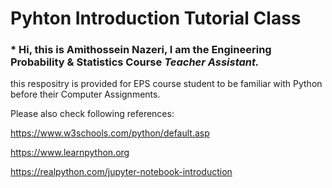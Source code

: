 # Pyhton Introduction Tutorial Class

 ### * Hi, this is Amithossein Nazeri, I am the Engineering Probability & Statistics Course *Teacher Assistant.*
 
 this respositry is provided for EPS course student to be familiar with Python before their Computer Assignments.
 
 Please also check following references:
 
https://www.w3schools.com/python/default.asp

https://www.learnpython.org

https://realpython.com/jupyter-notebook-introduction
